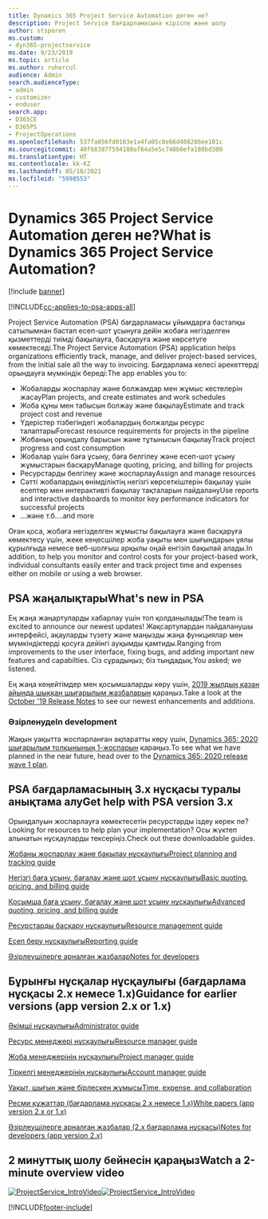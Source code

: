 ```yaml
---
title: Dynamics 365 Project Service Automation деген не?
description: Project Service бағдарламасына кіріспе және шолу
author: stsporen
ms.custom:
- dyn365-projectservice
ms.date: 9/23/2019
ms.topic: article
ms.author: ruhercul
audience: Admin
search.audienceType:
- admin
- customizer
- enduser
search.app:
- D365CE
- D365PS
- ProjectOperations
ms.openlocfilehash: 537fa056fd0103e1a4fa05c8e66d408286ee101c
ms.sourcegitcommit: 40f68387f594180af64a5e5c748b6efa188bd300
ms.translationtype: HT
ms.contentlocale: kk-KZ
ms.lasthandoff: 05/10/2021
ms.locfileid: "5998553"
---
```

# <a name="what-is-dynamics-365-project-service-automation"></a><span data-ttu-id="28f2b-103">Dynamics 365 Project Service Automation деген не?</span><span class="sxs-lookup"><span data-stu-id="28f2b-103">What is Dynamics 365 Project Service Automation?</span></span>

[!include [banner](../includes/psa-now-project-operations.md)]

[!INCLUDE[cc-applies-to-psa-apps-all](../includes/cc-applies-to-psa-apps-all.md)]

<span data-ttu-id="28f2b-104">Project Service Automation (PSA) бағдарламасы ұйымдарға бастапқы сатылымнан бастап есеп-шот ұсынуға дейін жобаға негізделген қызметтерді тиімді бақылауға, басқаруға және көрсетуге көмектеседі.</span><span class="sxs-lookup"><span data-stu-id="28f2b-104">The Project Service Automation (PSA) application helps organizations efficiently track, manage, and deliver project-based services, from the initial sale all the way to invoicing.</span></span> <span data-ttu-id="28f2b-105">Бағдарлама келесі әрекеттерді орындауға мүмкіндік береді:</span><span class="sxs-lookup"><span data-stu-id="28f2b-105">The app enables you to:</span></span>

- <span data-ttu-id="28f2b-106">Жобаларды жоспарлау және болжамдар мен жұмыс кестелерін жасау</span><span class="sxs-lookup"><span data-stu-id="28f2b-106">Plan projects, and create estimates and work schedules</span></span>
- <span data-ttu-id="28f2b-107">Жоба құны мен табысын болжау және бақылау</span><span class="sxs-lookup"><span data-stu-id="28f2b-107">Estimate and track project cost and revenue</span></span>
- <span data-ttu-id="28f2b-108">Үдерістер тізбегіндегі жобалардың болжалды ресурс талаптары</span><span class="sxs-lookup"><span data-stu-id="28f2b-108">Forecast resource requirements for projects in the pipeline</span></span>
- <span data-ttu-id="28f2b-109">Жобаның орындалу барысын және тұтынысын бақылау</span><span class="sxs-lookup"><span data-stu-id="28f2b-109">Track project progress and cost consumption</span></span>
- <span data-ttu-id="28f2b-110">Жобалар үшін баға ұсыну, баға белгілеу және есеп-шот ұсыну жұмыстарын басқару</span><span class="sxs-lookup"><span data-stu-id="28f2b-110">Manage quoting, pricing, and billing for projects</span></span>
- <span data-ttu-id="28f2b-111">Ресурстарды белгілеу және жоспарлау</span><span class="sxs-lookup"><span data-stu-id="28f2b-111">Assign and manage resources</span></span>
- <span data-ttu-id="28f2b-112">Сәтті жобалардың өнімділіктің негізгі көрсеткіштерін бақылау үшін есептер мен интерактивті бақылау тақталарын пайдалану</span><span class="sxs-lookup"><span data-stu-id="28f2b-112">Use reports and interactive dashboards to monitor key performance indicators for successful projects</span></span>
- <span data-ttu-id="28f2b-113">...және т.б.</span><span class="sxs-lookup"><span data-stu-id="28f2b-113">...and more</span></span>

<span data-ttu-id="28f2b-114">Оған қоса, жобаға негізделген жұмысты бақылауға және басқаруға көмектесу үшін, жеке кеңесшілер жоба уақыты мен шығындарын ұялы құрылғыда немесе веб-шолғыш арқылы оңай енгізіп бақылай алады.</span><span class="sxs-lookup"><span data-stu-id="28f2b-114">In addition, to help you monitor and control costs for your project-based work, individual consultants easily enter and track project time and expenses either on mobile or using a web browser.</span></span>

## <a name="whats-new-in-psa"></a><span data-ttu-id="28f2b-115">PSA жаңалықтары</span><span class="sxs-lookup"><span data-stu-id="28f2b-115">What's new in PSA</span></span>
<span data-ttu-id="28f2b-116">Ең жаңа жаңартуларды хабарлау үшін топ қолданылады!</span><span class="sxs-lookup"><span data-stu-id="28f2b-116">The team is excited to announce our newest updates!</span></span> <span data-ttu-id="28f2b-117">Жақсартулардан пайдаланушы интерфейсі, ақауларды түзету және маңызды жаңа функциялар мен мүмкіндіктерді қосуға дейінгі ауқымды қамтиды.</span><span class="sxs-lookup"><span data-stu-id="28f2b-117">Ranging from improvements to the user interface, fixing bugs, and adding important new features and capabilties.</span></span> <span data-ttu-id="28f2b-118">Сіз сұрадыңыз; біз тыңдадық.</span><span class="sxs-lookup"><span data-stu-id="28f2b-118">You asked; we listened.</span></span>

<span data-ttu-id="28f2b-119">Ең жаңа кеңейтімдер мен қосымшаларды көру үшін, [2019 жылдың қазан айында шыққан шығарылым жазбаларын](/dynamics365-release-plan/2019wave2/index) қараңыз.</span><span class="sxs-lookup"><span data-stu-id="28f2b-119">Take a look at the [October '19 Release Notes](/dynamics365-release-plan/2019wave2/index) to see our newest enhancements and additions.</span></span>

### <a name="in-development"></a><span data-ttu-id="28f2b-120">Әзірленуде</span><span class="sxs-lookup"><span data-stu-id="28f2b-120">In development</span></span>
<span data-ttu-id="28f2b-121">Жақын уақытта жоспарланған ақпаратты көру үшін, [Dynamics 365: 2020 шығарылым толқынының 1-жоспарын](/dynamics365-release-plan/2020wave1/index) қараңыз.</span><span class="sxs-lookup"><span data-stu-id="28f2b-121">To see what we have planned in the near future, head over to the [Dynamics 365: 2020 release wave 1 plan](/dynamics365-release-plan/2020wave1/index).</span></span>

## <a name="get-help-with-psa-version-3x"></a><span data-ttu-id="28f2b-122">PSA бағдарламасының 3.x нұсқасы туралы анықтама алу</span><span class="sxs-lookup"><span data-stu-id="28f2b-122">Get help with PSA version 3.x</span></span>
<span data-ttu-id="28f2b-123">Орындалуын жоспарлауға көмектесетін ресурстарды іздеу керек пе?</span><span class="sxs-lookup"><span data-stu-id="28f2b-123">Looking for resources to help plan your implementation?</span></span> <span data-ttu-id="28f2b-124">Осы жүктеп алынатын нұсқауларды тексеріңіз.</span><span class="sxs-lookup"><span data-stu-id="28f2b-124">Check out these downloadable guides.</span></span>

 [<span data-ttu-id="28f2b-125">Жобаны жоспарлау және бақылау нұсқаулығы</span><span class="sxs-lookup"><span data-stu-id="28f2b-125">Project planning and tracking guide</span></span>](../psa/implementation-guides/project-planning-tracking.md)

 [<span data-ttu-id="28f2b-126">Негізгі баға ұсыну, бағалау және шот ұсыну нұсқаулығы</span><span class="sxs-lookup"><span data-stu-id="28f2b-126">Basic quoting, pricing, and billing guide</span></span>](../psa/implementation-guides/begin-quoting-pricing-billing.md)

 [<span data-ttu-id="28f2b-127">Қосымша баға ұсыну, бағалау және шот ұсыну нұсқаулығы</span><span class="sxs-lookup"><span data-stu-id="28f2b-127">Advanced quoting, pricing, and billing guide</span></span>](../psa/implementation-guides/adv-quoting-pricing-billing.md)

 [<span data-ttu-id="28f2b-128">Ресурстарды басқару нұсқаулығы</span><span class="sxs-lookup"><span data-stu-id="28f2b-128">Resource management guide</span></span>](../psa/implementation-guides/resource-management-guide.md)

 [<span data-ttu-id="28f2b-129">Есеп беру нұсқаулығы</span><span class="sxs-lookup"><span data-stu-id="28f2b-129">Reporting guide</span></span>](../psa/implementation-guides/reporting-guide.md)

 [<span data-ttu-id="28f2b-130">Әзірлеушілерге арналған жазбалар</span><span class="sxs-lookup"><span data-stu-id="28f2b-130">Notes for developers</span></span>](../psa/developer-guides/overview-dev-notes-v3.x.md)

## <a name="guidance-for-earlier-versions-app-version-2x-or-1x"></a><span data-ttu-id="28f2b-131">Бұрынғы нұсқалар нұсқаулығы (бағдарлама нұсқасы 2.x немесе 1.x)</span><span class="sxs-lookup"><span data-stu-id="28f2b-131">Guidance for earlier versions (app version 2.x or 1.x)</span></span>
 [<span data-ttu-id="28f2b-132">Әкімші нұсқаулығы</span><span class="sxs-lookup"><span data-stu-id="28f2b-132">Administrator guide</span></span>](../psa/admin-guide.md)

 [<span data-ttu-id="28f2b-133">Ресурс менеджері нұсқаулығы</span><span class="sxs-lookup"><span data-stu-id="28f2b-133">Resource manager guide</span></span>](../psa/resource-manager-guide.md)

 [<span data-ttu-id="28f2b-134">Жоба менеджерінің нұсқаулығы</span><span class="sxs-lookup"><span data-stu-id="28f2b-134">Project manager guide</span></span>](../psa/project-manager-guide.md)

 [<span data-ttu-id="28f2b-135">Тіркелгі менеджерінің нұсқаулығы</span><span class="sxs-lookup"><span data-stu-id="28f2b-135">Account manager guide</span></span>](../psa/account-manager-guide.md)

 [<span data-ttu-id="28f2b-136">Уақыт, шығын және бірлескен жұмысы</span><span class="sxs-lookup"><span data-stu-id="28f2b-136">Time, expense, and collaboration</span></span>](../psa/time-expense-collaboration-guide.md)

 [<span data-ttu-id="28f2b-137">Ресми құжаттар (бағдарлама нұсқасы 2.x немесе 1.x)</span><span class="sxs-lookup"><span data-stu-id="28f2b-137">White papers (app version 2.x or 1.x)</span></span>](../psa/white-papers.md)

 [<span data-ttu-id="28f2b-138">Әзірлеушілерге арналған жазбалар (2.x бағдарлама нұсқасы)</span><span class="sxs-lookup"><span data-stu-id="28f2b-138">Notes for developers (app version 2.x)</span></span>](../psa/developer-guides/add-custom-qoi-forms-v2.x.md)

 ## <a name="watch-a-2-minute-overview-video"></a><span data-ttu-id="28f2b-139">2 минуттық шолу бейнесін қараңыз</span><span class="sxs-lookup"><span data-stu-id="28f2b-139">Watch a 2-minute overview video</span></span>
 <a name="heroArea"></a> <span data-ttu-id="28f2b-140">[![ProjectService_IntroVideo](../psa/media/project-service-intro-video.png "ProjectService_IntroVideo")](https://go.microsoft.com/fwlink/p/?LinkId=799457)</span><span class="sxs-lookup"><span data-stu-id="28f2b-140">[![ProjectService_IntroVideo](../psa/media/project-service-intro-video.png "ProjectService_IntroVideo")](https://go.microsoft.com/fwlink/p/?LinkId=799457)</span></span>




[!INCLUDE[footer-include](../includes/footer-banner.md)]